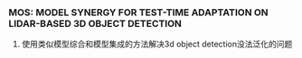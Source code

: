 ### MOS: MODEL SYNERGY FOR TEST-TIME ADAPTATION ON LIDAR-BASED 3D OBJECT DETECTION
1. 使用类似模型综合和模型集成的方法解决3d object detection没法泛化的问题
